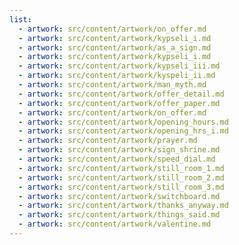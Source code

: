 ```yaml
---
list:
  - artwork: src/content/artwork/on_offer.md
  - artwork: src/content/artwork/kypseli_i.md
  - artwork: src/content/artwork/as_a_sign.md
  - artwork: src/content/artwork/kypseli_i.md
  - artwork: src/content/artwork/kypseli_iii.md
  - artwork: src/content/artwork/kyspeli_ii.md
  - artwork: src/content/artwork/man_myth.md
  - artwork: src/content/artwork/offer_detail.md
  - artwork: src/content/artwork/offer_paper.md
  - artwork: src/content/artwork/on_offer.md
  - artwork: src/content/artwork/opening_hours.md
  - artwork: src/content/artwork/opening_hrs_i.md
  - artwork: src/content/artwork/prayer.md
  - artwork: src/content/artwork/sign_shrine.md
  - artwork: src/content/artwork/speed_dial.md
  - artwork: src/content/artwork/still_room_1.md
  - artwork: src/content/artwork/still_room_2.md
  - artwork: src/content/artwork/still_room_3.md
  - artwork: src/content/artwork/switchboard.md
  - artwork: src/content/artwork/thanks_anyway.md
  - artwork: src/content/artwork/things_said.md
  - artwork: src/content/artwork/valentine.md
---
```


